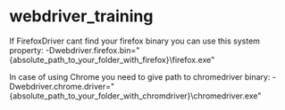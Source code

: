 webdriver_training
==================
If FirefoxDriver cant find your firefox binary you can use this system property:
-Dwebdriver.firefox.bin="{absolute_path_to_your_folder_with_firefox}\firefox.exe"

In case of using Chrome you need to give path to chromedriver binary:
-Dwebdriver.chrome.driver="{absolute_path_to_your_folder_with_chromdriver}\chromedriver.exe"